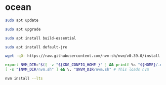 # ocean

```sh
sudo apt update
```

```sh
sudo apt upgrade
```

```sh
sudo apt install build-essential
```

```sh
sudo apt install default-jre
```

```sh
wget -qO- https://raw.githubusercontent.com/nvm-sh/nvm/v0.39.0/install.sh | bash
```

<a id="profile_snippet"></a>
```sh
export NVM_DIR="$([ -z "${XDG_CONFIG_HOME-}" ] && printf %s "${HOME}/.nvm" || printf %s "${XDG_CONFIG_HOME}/nvm")"
[ -s "$NVM_DIR/nvm.sh" ] && \. "$NVM_DIR/nvm.sh" # This loads nvm
```

```sh
nvm install --lts
```

